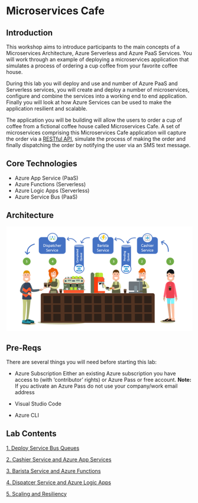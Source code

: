 <link rel="stylesheet" href="./css/styles.css">

# Microservices Cafe

## Introduction

This workshop aims to introduce participants to the main concepts of a Microservices Architecture, Azure Serverless and Azure PaaS Services. You will work through an example of deploying a microservices application that simulates a process of ordering a cup coffee from your favorite coffee house. 

During this lab you will deploy and use and number of Azure PaaS and Serverless services, you will create and deploy a number of microservices, configure and combine the services into a working end to end application. Finally you will look at how Azure Services can be used to make the application resilient and scalable.

The application you will be building will allow the users to order a cup of coffee from a fictional coffee house called Microservices Cafe. A set of microservices comprising this Microservices Cafe application will capture the order via a [RESTful API](https://docs.microsoft.com/en-us/azure/architecture/best-practices/api-design), simulate the process of making the order and finally dispatching the order by notifying the user via an SMS text message. 

## Core Technologies

* Azure App Service (PaaS)
* Azure Functions (Serverless)
* Azure Logic Apps (Serverless)
* Azure Service Bus (PaaS)

## Architecture

![MicroservicesCafe.png](./Images/MicroservicesCafe.png)

## Pre-Reqs
There are several things you will need before starting this lab:

* Azure Subscription 
Either an existing Azure subscription you have access to (with ‘contributor’ rights) or Azure Pass or free account. 
**Note:** If you activate an Azure Pass do not use your company/work email address

* Visual Studio Code
* Azure CLI

## Lab Contents

<a href="#" class="myButton" style="disabled">1. Deploy Service Bus Queues</a>

<a href="./Labs/CashierService/Readme.md" class="myButton">2. Cashier Service and Azure App Services</a>

<a href="./Labs/BaristaService/Readme.md" class="myButton">3. Barista Service and Azure Functions</a>

<a href="./Labs/DispatcherService/Readme.md" class="myButton">4. Dispatcer Service and Azure Logic Apps</a>

<a href="#" class="myButton">5. Scaling and Resiliency</a>
